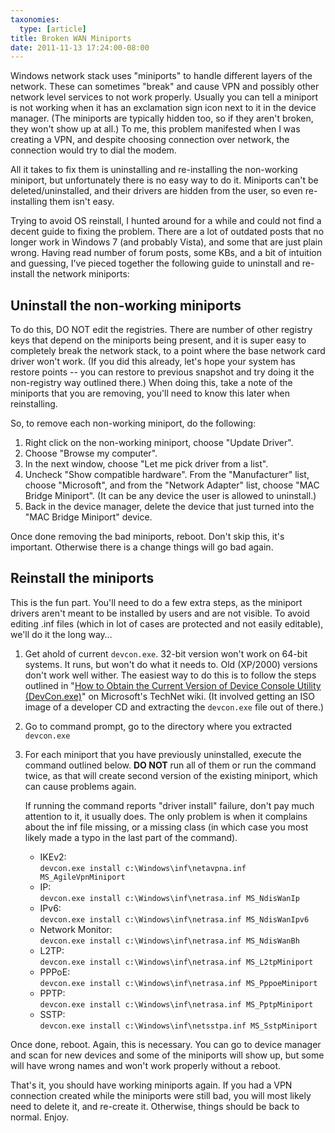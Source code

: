 ```yaml
---
taxonomies:
  type: [article]
title: Broken WAN Miniports
date: 2011-11-13 17:24:00-08:00
---
```

Windows network stack uses "miniports" to handle different layers of the network. These can sometimes "break" and cause VPN and possibly other network level services to not work properly. Usually you can tell a miniport is not working when it has an exclamation sign icon next to it in the device manager. (The miniports are typically hidden too, so if they aren't broken, they won't show up at all.) To me, this problem manifested when I was creating a VPN, and despite choosing connection over network, the connection would try to dial the modem.

All it takes to fix them is uninstalling and re-installing the non-working miniport, but unfortunately there is no easy way to do it. Miniports can't be deleted/uninstalled, and their drivers are hidden from the user, so even re-installing them isn't easy.

Trying to avoid OS reinstall, I hunted around for a while and could not find a decent guide to fixing the problem. There are a lot of outdated posts that no longer work in Windows 7 (and probably Vista), and some that are just plain wrong. Having read number of forum posts, some KBs, and a bit of intuition and guessing, I've pieced together the following guide to uninstall and re-install the network miniports:

## Uninstall the non-working miniports

To do this, DO NOT edit the registries. There are number of other registry keys that depend on the miniports being present, and it is super easy to completely break the network stack, to a point where the base network card driver won't work. (If you did this already, let's hope your system has restore points -- you can restore to previous snapshot and try doing it the non-registry way outlined there.) When doing this, take a note of the miniports that you are removing, you'll need to know this later when reinstalling.

So, to remove each non-working miniport, do the following:

1. Right click on the non-working miniport, choose "Update Driver".
2. Choose "Browse my computer".
3. In the next window, choose "Let me pick driver from a list".
4. Uncheck "Show compatible hardware". From the "Manufacturer" list, choose "Microsoft", and from the "Network Adapter" list, choose "MAC Bridge Miniport". (It can be any device the user is allowed to uninstall.)
5. Back in the device manager, delete the device that just turned into the "MAC Bridge Miniport" device.

Once done removing the bad miniports, reboot. Don't skip this, it's important. Otherwise there is a change things will go bad again.

## Reinstall the miniports

This is the fun part. You'll need to do a few extra steps, as the miniport drivers aren't meant to be installed by users and are not visible. To avoid editing .inf files (which in lot of cases are protected and not easily editable), we'll do it the long way…

1. Get ahold of current `devcon.exe`. 32-bit version won't work on 64-bit systems. It runs, but won't do what it needs to. Old (XP/2000) versions don't work well wither. The easiest way to do this is to follow the steps outlined in "[How to Obtain the Current Version of Device Console Utility (DevCon.exe)][getdevcon]" on Microsoft's TechNet wiki. (It involved getting an ISO image of a developer CD and extracting the `devcon.exe` file out of there.)
2. Go to command prompt, go to the directory where you extracted `devcon.exe`
3. For each miniport that you have previously uninstalled, execute the command outlined below. **DO NOT** run all of them or run the command twice, as that will create second version of the existing miniport, which can cause problems again.

    If running the command reports "driver install" failure, don't pay much attention to it, it usually does. The only problem is when it complains about the inf file missing, or a missing class (in which case you most likely made a typo in the last part of the command).

    * IKEv2:  
      `devcon.exe install c:\Windows\inf\netavpna.inf MS_AgileVpnMiniport`
    * IP:  
      `devcon.exe install c:\Windows\inf\netrasa.inf MS_NdisWanIp`
    * IPv6:  
      `devcon.exe install c:\Windows\inf\netrasa.inf MS_NdisWanIpv6`
    * Network Monitor:  
      `devcon.exe install c:\Windows\inf\netrasa.inf MS_NdisWanBh`
    * L2TP:  
      `devcon.exe install c:\Windows\inf\netrasa.inf MS_L2tpMiniport`
    * PPPoE:  
      `devcon.exe install c:\Windows\inf\netrasa.inf MS_PppoeMiniport`
    * PPTP:  
      `devcon.exe install c:\Windows\inf\netrasa.inf MS_PptpMiniport`
    * SSTP:  
      `devcon.exe install c:\Windows\inf\netsstpa.inf MS_SstpMiniport`

Once done, reboot. Again, this is necessary. You can go to device manager and scan for new devices and some of the miniports will show up, but some will have wrong names and won't work properly without a reboot.

That's it, you should have working miniports again. If you had a VPN connection created while the miniports were still bad, you will most likely need to delete it, and re-create it. Otherwise, things should be back to normal. Enjoy.

[getdevcon]: http://social.technet.microsoft.com/wiki/contents/articles/182.aspx
